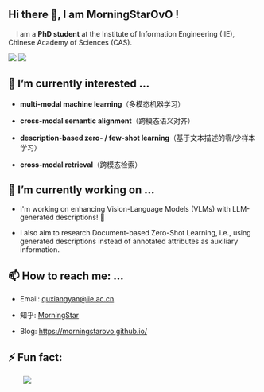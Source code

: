 ## Hi there 👋, I am MorningStarOvO !
&nbsp;&nbsp;&nbsp;&nbsp;I am a **PhD student** at the Institute of Information Engineering (IIE), Chinese Academy of Sciences (CAS).

![](https://img.shields.io/github/followers/MorningStarOvO?style=social)
![](https://img.shields.io/github/stars/MorningStarOvO?style=social)


## 🌱 I’m currently interested ...

* **multi-modal machine learning**（多模态机器学习）

* **cross-modal semantic alignment**（跨模态语义对齐）

* **description-based zero- / few-shot learning**（基于文本描述的零/少样本学习）

* **cross-modal retrieval**（跨模态检索）

## 🔭 I’m currently working on ...
* I'm working on enhancing Vision-Language Models (VLMs) with LLM-generated descriptions! 🌱

* I also aim to research Document-based Zero-Shot Learning, i.e., using generated descriptions instead of annotated attributes as auxiliary information.

## 📫 How to reach me: ...
* Email: quxiangyan@iie.ac.cn

* 知乎: [MorningStar](https://www.zhihu.com/people/ha-ha-ha-ha-ha-58-78)

* Blog: <https://morningstarovo.github.io/>

## ⚡ Fun fact:

<img style="display:block; margin: 0 0 0 30px" src="https://github-readme-stats.vercel.app/api?username=MorningStarOvO&show_icons=true&icon_color=79ff97&text_color=fff&bg_color=39393a&hide_title=false&title_color=fff&disable_animations=true&hide_border=true">

<!--
**MorningStarOvO/MorningStarOvO** is a ✨ _special_ ✨ repository because its `README.md` (this file) appears on your GitHub profile.

Here are some ideas to get you started:

- 🔭 I’m currently working on ...
- 🌱 I’m currently learning ...
- 👯 I’m looking to collaborate on ...  # 我在跟谁合作
- 🤔 I’m looking for help with ...
- 💬 Ask me about ...
- 📫 How to reach me: ...
- 😄 Pronouns: ...
- ⚡ Fun fact: ...
-->
